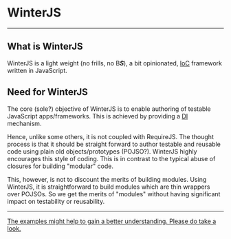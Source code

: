 # WinterJS
***
## What is WinterJS
WinterJS is a light weight (no frills, no B***S***), a bit opinionated, [IoC](http://en.wikipedia.org/wiki/Inversion_of_control) framework written in JavaScript.

## Need for WinterJS
The core (sole?) objective of WinterJS is to enable authoring of testable JavaScript apps/frameworks. This is achieved by providing a [DI](http://en.wikipedia.org/wiki/Dependency_injection) mechanism.

Hence, unlike some others, it is not coupled with RequireJS. The thought process is that it should be straight forward to author testable and reusable code using plain old objects/prototypes (POJSO?). WinterJS highly encourages this style of coding. This is in contrast to the typical abuse of closures for building "modular" code. 

This, however, is not to discount the merits of building modules. Using WinterJS, it is straightforward to build modules which are thin wrappers over POJSOs. So we get the merits of "modules" without having significant impact on testability or reusability.

***

[The examples might help to gain a better understanding. Please do take a look.](https://github.com/vaeroon/WinterJS/tree/master/examples)

